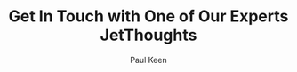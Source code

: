 ---
title: Get In Touch with One of Our Experts JetThoughts
description: Get in touch with our experts today and receive a technical strategy &amp; planning session for your project at no extra cost.
author: Paul Keen
type: page
slug: contact-us
layout: contact-us

metatags:
  image: og-contact-us.jpg

---